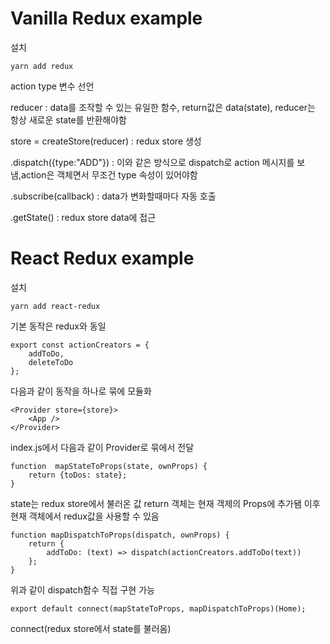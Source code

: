 # Vanilla Redux example

설치

    yarn add redux

action type 변수 선언

reducer : data를 조작할 수 있는 유일한 함수, return값은 data(state), reducer는 항상 새로운 state를 반환해야함

store = createStore(reducer) : redux store 생성

.dispatch({type:"ADD"}) : 이와 같은 방식으로 dispatch로 action 메시지를 보냄,action은 객체면서 무조건 type 속성이 있어야함

.subscribe(callback) : data가 변화할때마다 자동 호출

.getState() : redux store data에 접근

# React Redux example

설치

    yarn add react-redux

기본 동작은 redux와 동일

    export const actionCreators = {
        addToDo,
        deleteToDo
    };
    
다음과 같이 동작을 하나로 묶에 모듈화

    <Provider store={store}>
        <App />
    </Provider>
    
index.js에서 다음과 같이 Provider로 묶에서 전달

    function  mapStateToProps(state, ownProps) { 
        return {toDos: state};          
    }           
                        
state는 redux store에서 불러온 값
return 객체는 현재 객제의 Props에 추가됌
이후 현재 객체에서 redux값을 사용할 수 있음

    function mapDispatchToProps(dispatch, ownProps) {
        return {
            addToDo: (text) => dispatch(actionCreators.addToDo(text))
        };
    }

위과 같이 dispatch함수 직접 구현 가능

    export default connect(mapStateToProps, mapDispatchToProps)(Home);
connect(redux store에서 state를 불러옴)
